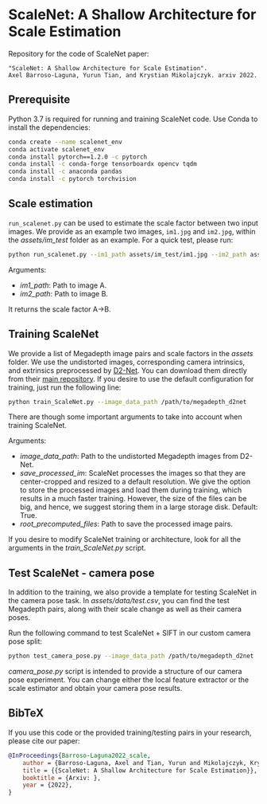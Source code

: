 # ScaleNet: A Shallow Architecture for Scale Estimation

Repository for the code of ScaleNet paper:

```text
"ScaleNet: A Shallow Architecture for Scale Estimation".
Axel Barroso-Laguna, Yurun Tian, and Krystian Mikolajczyk. arxiv 2022.
```

## Prerequisite

Python 3.7 is required for running and training ScaleNet code. Use Conda to install the dependencies:

```bash
conda create --name scalenet_env
conda activate scalenet_env 
conda install pytorch==1.2.0 -c pytorch
conda install -c conda-forge tensorboardx opencv tqdm 
conda install -c anaconda pandas 
conda install -c pytorch torchvision 
```

## Scale estimation

`run_scalenet.py` can be used to estimate the scale factor between two input images. We provide as an example two images, `im1.jpg` and `im2.jpg`, within the _assets/im_test_ folder as an example. For a quick test, please run: 

```bash
python run_scalenet.py --im1_path assets/im_test/im1.jpg --im2_path assets/im_test/im2.jpg
```

Arguments:

  * _im1_path_: Path to image A. 
  * _im2_path_: Path to image B.

It returns the scale factor A->B.

## Training ScaleNet

We provide a list of Megadepth image pairs and scale factors in the _assets_ folder. 
We use the undistorted images, corresponding camera intrinsics, and extrinsics preprocessed by [D2-Net](https://github.com/mihaidusmanu/d2-net). 
You can download them directly from their [main repository](https://github.com/mihaidusmanu/d2-net#downloading-and-preprocessing-the-megadepth-dataset).
If you desire to use the default configuration for training, just run the following line:

```bash
python train_ScaleNet.py --image_data_path /path/to/megadepth_d2net
```

There are though some important arguments to take into account when training ScaleNet. 

Arguments:
    
  * _image_data_path_: Path to the undistorted Megadepth images from D2-Net.
  * _save_processed_im_: ScaleNet processes the images so that they are center-cropped and resized to a default resolution. We give the option to store the processed images and load them during training, which results in a much faster training. However, the size of the files can be big, and hence, we suggest storing them in a large storage disk. Default: True.
  * _root_precomputed_files_: Path to save the processed image pairs.
    
If you desire to modify ScaleNet training or architecture, look for all the arguments in the _train_ScaleNet.py_ script. 

## Test ScaleNet - camera pose 

In addition to the training, we also provide a template for testing ScaleNet in the camera pose task. In _assets/data/test.csv_, you can find the test Megadepth pairs, along with their scale change as well as their camera poses.

Run the following command to test ScaleNet + SIFT in our custom camera pose split: 

```bash
python test_camera_pose.py --image_data_path /path/to/megadepth_d2net
```

_camera_pose.py_ script is intended to provide a structure of our camera pose experiment. You can change either the local feature extractor or the scale estimator and obtain your camera pose results.


## BibTeX

If you use this code or the provided training/testing pairs in your research, please cite our paper:

```bibtex
@InProceedings{Barroso-Laguna2022_scale,
    author = {Barroso-Laguna, Axel and Tian, Yurun and Mikolajczyk, Krystian},
    title = {{ScaleNet: A Shallow Architecture for Scale Estimation}},
    booktitle = {Arxiv: },
    year = {2022},
}
